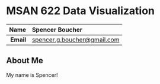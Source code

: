 MSAN 622 Data Visualization
==============================

| **Name**  | Spencer Boucher |
|----------:|:------------|
| **Email** | spencer.g.boucher@gmail.com |

## About Me ##
My name is Spencer!
